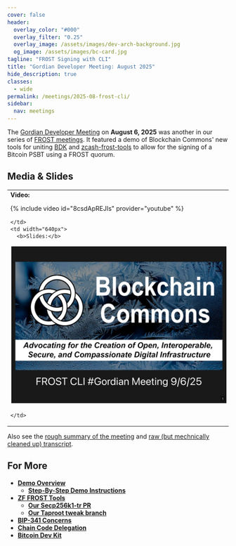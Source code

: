 ```yaml
---
cover: false
header:
  overlay_color: "#000"
  overlay_filter: "0.25"
  overlay_image: /assets/images/dev-arch-background.jpg
  og_image: /assets/images/bc-card.jpg
tagline: "FROST Signing with CLI"
title: "Gordian Developer Meeting: August 2025"
hide_description: true
classes:
  - wide
permalink: /meetings/2025-08-frost-cli/
sidebar:
  nav: meetings
---
```


The [Gordian Developer Meeting](https://www.blockchaincommons.com/subscribe/#gordian-developers) on **August 6, 2025** was another in our series of [FROST meetings](https://developer.blockchaincommons.com/frost/#events). It featured a demo of Blockchain Commons' new tools for uniting [BDK](https://bitcoindevkit.org/) and [zcash-frost-tools](https://github.com/BlockchainCommons/zcash-frost-tools) to allow for the signing of a Bitcoin PSBT using a FROST quorum. 

## Media & Slides

<table width="100%">
  <tr>
    <td width="640px">
      <b>Video:</b>

{% include video id="8csdApREJIs" provider="youtube" %}

    </td>
    <td width="640px">
      <b>Slides:</b>

<a href="/assets/pdfs/2025-08-frost-cli.pdf"><img src="/assets/pdfs/2025-08-frost-cli.jpg" style="border:2px solid white"></a>

    </td>
  </tr>
</table>

Also see the [rough summary of the meeting](/meetings/2025-08-frost-cli/summary/) and [raw (but mechnically cleaned up) transcript](/meetings/2025-08-frost-cli/summary/).

## For More

* [**Demo Overview**](https://hackmd.io/@bc-community/H1MfEMdvel)
   * [**Step-By-Step Demo Instructions**](https://hackmd.io/@bc-community/BJ2VtYKUxl)
* [**ZF FROST Tools**](https://github.com/ZcashFoundation/frost-tools)
   * [**Our Secp256k1-tr PR**](https://github.com/ZcashFoundation/frost-tools/pull/53)
   * [**Our Taproot tweak branch**](https://github.com/BlockchainCommons/zcash-frost-tools/pull/2)
* [**BIP-341 Concerns**](https://github.com/ZcashFoundation/frost/pull/730#issuecomment-2362363340)
* [**Chain Code Delegation**](https://delvingbitcoin.org/t/chain-code-delegation-private-access-control-for-bitcoin-keys/1837)
* [**Bitcoin Dev Kit**](https://bitcoindevkit.org/)
